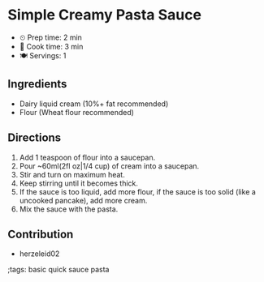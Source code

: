 # Simple Creamy Pasta Sauce

- ⏲ Prep time: 2 min
- 🍳 Cook time: 3 min
- 🍽 Servings: 1

## Ingredients

- Dairy liquid cream (10%+ fat recommended)
- Flour (Wheat flour recommended)

## Directions

1. Add 1 teaspoon of flour into a saucepan.
2. Pour ~60ml(2fl oz|1/4 cup) of cream into a saucepan.
3. Stir and turn on maximum heat.
4. Keep stirring until it becomes thick.
5. If the sauce is too liquid, add more flour, if the sauce is too solid (like a uncooked pancake), add more cream.
6. Mix the sauce with the pasta.

## Contribution

- herzeleid02

;tags: basic quick sauce pasta
